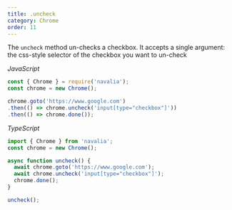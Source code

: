 ```yaml
---
title: .uncheck
category: Chrome
order: 11
---
```


The `uncheck` method un-checks a checkbox. It accepts a single argument: the css-style selector of the checkbox you want to un-check

*JavaScript*
```js
const { Chrome } = require('navalia');
const chrome = new Chrome();

chrome.goto('https://www.google.com')
.then(() => chrome.uncheck('input[type="checkbox"]'))
.then(() => chrome.done());
```

*TypeScript*
```ts
import { Chrome } from 'navalia';
const chrome = new Chrome();

async function uncheck() {
  await chrome.goto('https://www.google.com');
  await chrome.uncheck('input[type="checkbox"]');
  chrome.done();
}

uncheck();
```
